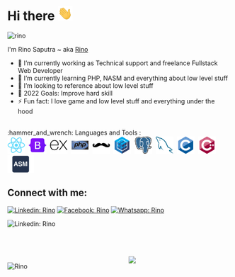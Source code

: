 # Hi there <img src="./icon/Hi.gif" height="32" />
<p align="left"> <img src="https://komarev.com/ghpvc/?username=Rino-Saputra&label=Profile%20views&color=0e75b6&style=flat" alt="rino" /> </p>

I'm Rino Saputra ~ aka <a href="https://github.com/Rino-Saputra">Rino</a>
<br>

- 🔭 I’m currently working as Technical support and freelance Fullstack Web Developer
- 🌱 I’m currently learning PHP, NASM and everything about low level stuff
- 👯 I’m looking to reference about low level stuff
- 🥅 2022 Goals: Improve hard skill
- ⚡ Fun fact: I love game and low level stuff and everything under the hood

<br>
:hammer_and_wrench: Languages and Tools :
<div>
  <img src="./icon/react-original.svg" title="React" alt="c" width="40" height="40"/>&nbsp;
  <img src="./icon/bootstrap-original.svg" title="Bootrstrap" alt="c" width="40" height="40"/>&nbsp;
  <img src="./icon/express-original.svg" title="Express" alt="c" width="40" height="40"/>&nbsp;
  <img src="./icon/php-original.svg" title="Php" alt="c" width="40" height="40"/>&nbsp;
  <img src="./icon/handlebars-original.svg" title="Handlebar Js" alt="c" width="40" height="40"/>&nbsp;
  <img src="./icon/sequelize-original.svg" title="Sequelize" alt="c" width="40" height="40"/>&nbsp;
  <img src="./icon/postgresql-original.svg" title="Postgre" alt="c" width="40" height="40"/>&nbsp;
  <img src="./icon/mysql-original.svg" title="Mysql" alt="c" width="40" height="40"/>&nbsp;
  <img src="./icon/c-original.svg" title="C" alt="c" width="40" height="40"/>&nbsp;
  <img src="./icon/cplusplus-original.svg" title="C++" alt="c" width="40" height="40"/>&nbsp;
  <img src="./icon/asm.png" title="asm x86" alt="Nasm" width="60" height="40"/>&nbsp;
</div>

## Connect with me:
<!-- [![Top Langs](https://github-readme-stats.vercel.app/api/top-langs/?username=Rino-Saputra)](https://github.com/Rino-Saputra/rino-Saputra) -->
[![Linkedin: Rino](https://img.shields.io/badge/-Rino%20Saputra-blue?style=flat&logo=Linkedin&logoColor=white)](https://www.linkedin.com/in/rino-saputra-3b8402235/)
[![Facebook: Rino](https://img.shields.io/badge/-Rino-DD2A7D?style=flat&logo=Instagram&logoColor=white)](https://www.facebook.com/profile.php?id=100014030110091&_rdc=1&_rdr)
[![Whatsapp: Rino](https://img.shields.io/badge/+6283110714321-25D366?style=flat&logo=Whatsapp&logoColor=white)](https://wa.me/+6283110714321)


<!-- [![GitHub followers](https://img.shields.io/github/followers/Pentorch?label=Follow&style=social)](https://github.com/Pentorch/) -->

![Linkedin: Rino](https://img.shields.io/badge/-ReactJs-61DAFB?logo=react&logoColor=white&link=)

<br>
<br>
<br>

<img align='right' src="https://media.giphy.com/media/QssGEmpkyEOhBCb7e1/giphy.gif?cid=ecf05e47c19133vx7wb7boyeeipf0op5lwjbvs9fk9i8fuqe&rid=giphy.gif&ct=s" width="230"> 
<p> <img src="https://github-readme-stats.vercel.app/api?username=Rino-Saputra&show_icons=true&theme=nord" alt="Rino" />
